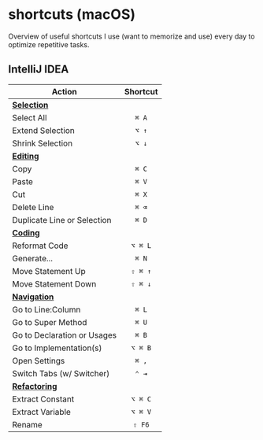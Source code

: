 # shortcuts (macOS)

Overview of useful shortcuts I use (want to memorize and use) every day to optimize repetitive tasks.

## IntelliJ IDEA

| Action                                                                                                     | Shortcut |
|------------------------------------------------------------------------------------------------------------|:--------:|
| [**Selection**](https://www.jetbrains.com/help/idea/reference-keymap-mac-default.html#select_text)         |          |
| Select All                                                                                                 |  `⌘ A`   |
| Extend Selection                                                                                           |  `⌥ ↑`   |
| Shrink Selection                                                                                           |  `⌥ ↓`   |
| [**Editing**](https://www.jetbrains.com/help/idea/reference-keymap-mac-default.html#basic_editing)         |          |
| Copy                                                                                                       |  `⌘ C`   |
| Paste                                                                                                      |  `⌘ V`   |
| Cut                                                                                                        |  `⌘ X`   |
| Delete Line                                                                                                |  `⌘ ⌫`   |
| Duplicate Line or Selection                                                                                |  `⌘ D`   |
| [**Coding**](https://www.jetbrains.com/help/idea/reference-keymap-mac-default.html#coding_assistance)      |          |
| Reformat Code                                                                                              | `⌥ ⌘ L`  |
| Generate...                                                                                                |  `⌘ N`   |
| Move Statement Up                                                                                          | `⇧ ⌘ ↑`  |
| Move Statement Down                                                                                        | `⇧ ⌘ ↓`  |
| [**Navigation**](https://www.jetbrains.com/help/idea/reference-keymap-mac-default.html#context_navigation) ||
| Go to Line:Column                                                                                          |  `⌘ L`   |
| Go to Super Method                                                                                         |  `⌘ U`   |
| Go to Declaration or Usages                                                                                |  `⌘ B`   |
| Go to Implementation(s)                                                                                    | `⌥ ⌘ B`  |
| Open Settings                                                                                              |  `⌘ ,`   |
| Switch Tabs (w/ Switcher)                                                                                  |  `⌃ ⇥`   |
| [**Refactoring**](https://www.jetbrains.com/help/idea/refactoring-source-code.html#popular-refactorings)   |          |
| Extract Constant                                                                                           | `⌥ ⌘ C`  |
| Extract Variable                                                                                           | `⌥ ⌘ V`  |
| Rename                                                                                                     |  `⇧ F6`  |
